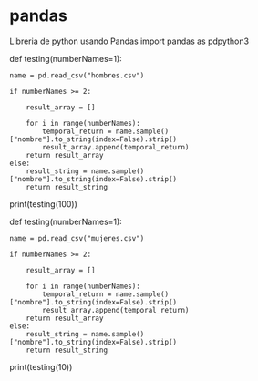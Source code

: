 # pandas
Libreria de python usando Pandas
import pandas as pdpython3 

def testing(numberNames=1):

    name = pd.read_csv("hombres.csv")

    if numberNames >= 2:

        result_array = []

        for i in range(numberNames):
            temporal_return = name.sample()["nombre"].to_string(index=False).strip()
            result_array.append(temporal_return)
        return result_array
    else:
        result_string = name.sample()["nombre"].to_string(index=False).strip()
        return result_string
print(testing(100))

def testing(numberNames=1):

    name = pd.read_csv("mujeres.csv")

    if numberNames >= 2:

        result_array = []

        for i in range(numberNames):
            temporal_return = name.sample()["nombre"].to_string(index=False).strip()
            result_array.append(temporal_return)
        return result_array
    else:
        result_string = name.sample()["nombre"].to_string(index=False).strip()
        return result_string

print(testing(10))
